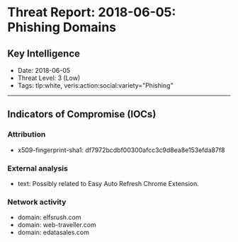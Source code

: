 # Threat Report: 2018-06-05: Phishing Domains


## Key Intelligence
* Date: 2018-06-05
* Threat Level: 3 (Low)
* Tags: tlp:white, veris:action:social:variety="Phishing"

---

## Indicators of Compromise (IOCs)
### Attribution
* x509-fingerprint-sha1: df7972bcdbf00300afcc3c9d8ea8e153efda87f8

### External analysis
* text: Possibly related to Easy Auto Refresh Chrome Extension.

### Network activity
* domain: elfsrush.com
* domain: web-traveller.com
* domain: edatasales.com
